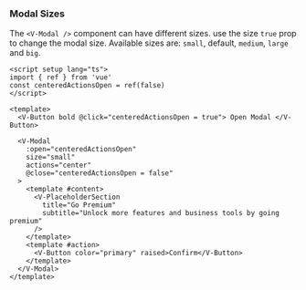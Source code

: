 ### Modal Sizes

The `<V-Modal />` component can have different sizes. use the size `true`
prop to change the modal size. Available sizes are: `small`, default,
`medium`, `large` and `big`.

<!--code-->

```vue
<script setup lang="ts">
import { ref } from 'vue'
const centeredActionsOpen = ref(false)
</script>

<template>
  <V-Button bold @click="centeredActionsOpen = true"> Open Modal </V-Button>

  <V-Modal
    :open="centeredActionsOpen"
    size="small"
    actions="center"
    @close="centeredActionsOpen = false"
  >
    <template #content>
      <V-PlaceholderSection
        title="Go Premium"
        subtitle="Unlock more features and business tools by going premium"
      />
    </template>
    <template #action>
      <V-Button color="primary" raised>Confirm</V-Button>
    </template>
  </V-Modal>
</template>
```

<!--/code-->
